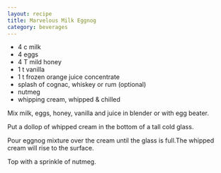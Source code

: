 ```yaml
---
layout: recipe
title: Marvelous Milk Eggnog
category: beverages
---
```


- 4 c milk
- 4 eggs
- 4 T mild honey
- 1 t vanilla
- 1 t frozen orange juice concentrate
- splash of cognac, whiskey or rum (optional)
- nutmeg
- whipping cream, whipped & chilled 

Mix milk, eggs, honey, vanilla and juice in blender or with egg beater.

Put a dollop of whipped cream in the bottom of a tall cold glass.

Pour eggnog mixture over the cream until the glass is full.The whipped cream will rise to the surface.

Top with a sprinkle of nutmeg.

